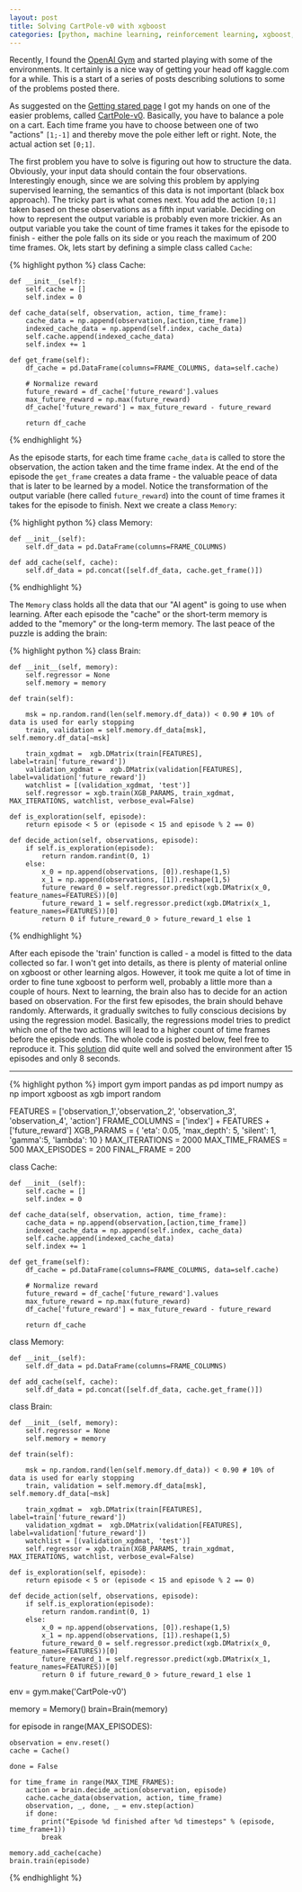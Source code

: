 ```yaml
---
layout: post
title: Solving CartPole-v0 with xgboost
categories: [python, machine learning, reinforcement learning, xgboost, cart pole, open gym, openai, artificial intelligence]
---
```


Recently, I found the <a href="https://gym.openai.com/" target="_blank">OpenAI Gym</a> and started playing with some of the environments. It certainly is a nice way of getting your head off kaggle.com for a while. This is a start of a series of posts describing solutions to some of the problems posted there. 

As suggested on the <a href="https://gym.openai.com/docs" target="_blank">Getting stared page</a> I got my hands on one of the easier problems, called <a href="https://gym.openai.com/envs/CartPole-v0" target="_blank">CartPole-v0</a>. Basically, you have to balance a pole on a cart. Each time frame you have to choose between one of two "actions" `[1;-1]` and thereby move the pole either left or right. Note, the actual action set `[0;1]`.

The first problem you have to solve is figuring out how to structure the data. Obviously, your input data should contain the four observations. Interestingly enough, since we are solving this problem by applying supervised learning, the semantics of this data is not important (black box approach). The tricky part is what comes next. You add the action `[0;1]` taken based on these observations as a fifth input variable. Deciding on how to represent the output variable is probably even more trickier. As an output variable you take the count of time frames it takes for the episode to finish - either the pole falls on its side or you reach the maximum of 200 time frames. Ok, lets start by defining a simple class called `Cache`:

{% highlight python %}
class Cache:
    
    def __init__(self):
        self.cache = []
        self.index = 0
   
    def cache_data(self, observation, action, time_frame):
        cache_data = np.append(observation,[action,time_frame])
        indexed_cache_data = np.append(self.index, cache_data)
        self.cache.append(indexed_cache_data)
        self.index += 1
    
    def get_frame(self):
        df_cache = pd.DataFrame(columns=FRAME_COLUMNS, data=self.cache)
        
        # Normalize reward
        future_reward = df_cache['future_reward'].values
        max_future_reward = np.max(future_reward)
        df_cache['future_reward'] = max_future_reward - future_reward
        
        return df_cache
{% endhighlight %}

As the episode starts, for each time frame `cache_data` is called to store the observation, the action taken and the time frame index. At the end of the episode the `get_frame` creates a data frame - the valuable peace of data that is later to be learned by a model. Notice the transformation of the output variable (here called `future_reward`) into the count of time frames it takes for the episode to finish. Next we create a class `Memory`:

{% highlight python %}
class Memory:
    
    def __init__(self):
        self.df_data = pd.DataFrame(columns=FRAME_COLUMNS)
    
    def add_cache(self, cache):
        self.df_data = pd.concat([self.df_data, cache.get_frame()])
{% endhighlight %}

The `Memory` class holds all the data that our "AI agent" is going to use when learning. After each episode the "cache" or the short-term memory is added to the "memory" or the long-term memory. The last peace of the puzzle is adding the brain:

{% highlight python %}
class Brain:
    
    def __init__(self, memory):
        self.regressor = None
        self.memory = memory
        
    def train(self):
        
        msk = np.random.rand(len(self.memory.df_data)) < 0.90 # 10% of data is used for early stopping
        train, validation = self.memory.df_data[msk], self.memory.df_data[~msk]
        
        train_xgdmat =  xgb.DMatrix(train[FEATURES], label=train['future_reward'])
        validation_xgdmat =  xgb.DMatrix(validation[FEATURES], label=validation['future_reward'])
        watchlist = [(validation_xgdmat, 'test')]
        self.regressor = xgb.train(XGB_PARAMS, train_xgdmat, MAX_ITERATIONS, watchlist, verbose_eval=False)
        
    def is_exploration(self, episode):
        return episode < 5 or (episode < 15 and episode % 2 == 0)
        
    def decide_action(self, observations, episode):
        if self.is_exploration(episode):
            return random.randint(0, 1)
        else:
            x_0 = np.append(observations, [0]).reshape(1,5)
            x_1 = np.append(observations, [1]).reshape(1,5)
            future_reward_0 = self.regressor.predict(xgb.DMatrix(x_0, feature_names=FEATURES))[0]
            future_reward_1 = self.regressor.predict(xgb.DMatrix(x_1, feature_names=FEATURES))[0]
            return 0 if future_reward_0 > future_reward_1 else 1
{% endhighlight %}

After each episode the 'train' function is called - a model is fitted to the data collected so far. I won't get into details, as there is plenty of material online on xgboost or other learning algos. However, it took me quite a lot of time in order to fine tune xgboost to perform well, probably a little more than a couple of hours. Next to learning, the brain also has to decide for an action based on observation. For the first few episodes, the brain should behave randomly. Afterwards, it gradually switches to fully conscious decisions by using the regression model. Basically, the regressions model tries to predict which one of the two actions will lead to a higher count of time frames before the episode ends. The whole code is posted below, feel free to reproduce it. This <a href="https://gym.openai.com/evaluations/eval_XxwHyBGS22PX3ha0bLJ9A" target="_blank">solution</a> did quite well and solved the environment after 15 episodes and only 8 seconds.

---

{% highlight python %}
import gym
import pandas as pd
import numpy as np
import xgboost as xgb
import random

FEATURES = ['observation_1','observation_2', 'observation_3', 'observation_4', 'action']
FRAME_COLUMNS = ['index'] + FEATURES + ['future_reward']
XGB_PARAMS = {
              'eta': 0.05,
              'max_depth': 5,
              'silent': 1,
              'gamma':5,
              'lambda': 10
            }
MAX_ITERATIONS = 2000
MAX_TIME_FRAMES = 500
MAX_EPISODES = 200
FINAL_FRAME = 200


class Cache:
    
    def __init__(self):
        self.cache = []
        self.index = 0
   
    def cache_data(self, observation, action, time_frame):
        cache_data = np.append(observation,[action,time_frame])
        indexed_cache_data = np.append(self.index, cache_data)
        self.cache.append(indexed_cache_data)
        self.index += 1
    
    def get_frame(self):
        df_cache = pd.DataFrame(columns=FRAME_COLUMNS, data=self.cache)
        
        # Normalize reward
        future_reward = df_cache['future_reward'].values
        max_future_reward = np.max(future_reward)
        df_cache['future_reward'] = max_future_reward - future_reward
        
        return df_cache
    
    
class Memory:
    
    def __init__(self):
        self.df_data = pd.DataFrame(columns=FRAME_COLUMNS)
    
    def add_cache(self, cache):
        self.df_data = pd.concat([self.df_data, cache.get_frame()])
        

class Brain:
    
    def __init__(self, memory):
        self.regressor = None
        self.memory = memory
        
    def train(self):
        
        msk = np.random.rand(len(self.memory.df_data)) < 0.90 # 10% of data is used for early stopping
        train, validation = self.memory.df_data[msk], self.memory.df_data[~msk]
        
        train_xgdmat =  xgb.DMatrix(train[FEATURES], label=train['future_reward'])
        validation_xgdmat =  xgb.DMatrix(validation[FEATURES], label=validation['future_reward'])
        watchlist = [(validation_xgdmat, 'test')]
        self.regressor = xgb.train(XGB_PARAMS, train_xgdmat, MAX_ITERATIONS, watchlist, verbose_eval=False)
        
    def is_exploration(self, episode):
        return episode < 5 or (episode < 15 and episode % 2 == 0)
        
    def decide_action(self, observations, episode):
        if self.is_exploration(episode):
            return random.randint(0, 1)
        else:
            x_0 = np.append(observations, [0]).reshape(1,5)
            x_1 = np.append(observations, [1]).reshape(1,5)
            future_reward_0 = self.regressor.predict(xgb.DMatrix(x_0, feature_names=FEATURES))[0]
            future_reward_1 = self.regressor.predict(xgb.DMatrix(x_1, feature_names=FEATURES))[0]
            return 0 if future_reward_0 > future_reward_1 else 1

env = gym.make('CartPole-v0')

memory = Memory()
brain=Brain(memory)

for episode in range(MAX_EPISODES):
    
    observation = env.reset()
    cache = Cache()
    
    done = False
    
    for time_frame in range(MAX_TIME_FRAMES):
        action = brain.decide_action(observation, episode)
        cache.cache_data(observation, action, time_frame)
        observation, _, done, _ = env.step(action)
        if done:
            print("Episode %d finished after %d timesteps" % (episode, time_frame+1))
            break
     
    memory.add_cache(cache)
    brain.train(episode)
{% endhighlight %}

